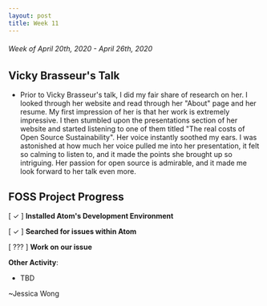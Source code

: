 ```yaml
---
layout: post
title: Week 11
---
```


###### Week of April 20th, 2020 - April 26th, 2020 

## Vicky Brasseur's Talk
- Prior to Vicky Brasseur's talk, I did my fair share of research on her. I looked through her website and read through her "About" page and her resume. My first impression of her is that her work is extremely impressive. I then stumbled upon the presentations section of her website and started listening to one of them titled "The real costs of Open Source Sustainability". Her voice instantly soothed my ears. I was astonished at how much her voice pulled me into her presentation, it felt so calming to listen to, and it made the points she brought up so intriguing. Her passion for open source is admirable, and it made me look forward to her talk even more.

## FOSS Project Progress

[ ✓ ] **Installed Atom's Development Environment** 

[ ✓ ] **Searched for issues within Atom**

[ ??? ] **Work on our issue**

**Other Activity**: 
- TBD

~Jessica Wong